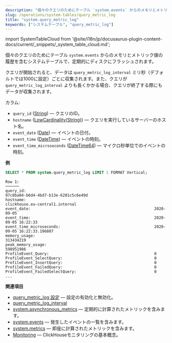 ```yaml
---
description: "個々のクエリのためにテーブル `system.events` からのメモリとメトリック値の履歴を含むシステムテーブルで、定期的にディスクにフラッシュされます。"
slug: /operations/system-tables/query_metric_log
title: "system.query_metric_log"
keywords: ["システムテーブル", "query_metric_log"]
---
```


import SystemTableCloud from '@site/i18n/jp/docusaurus-plugin-content-docs/current/_snippets/_system_table_cloud.md';

<SystemTableCloud/>

個々のクエリのためにテーブル `system.events` からのメモリとメトリック値の履歴を含むシステムテーブルで、定期的にディスクにフラッシュされます。

クエリが開始されると、データは `query_metric_log_interval` ミリ秒（デフォルトでは1000に設定）ごとに収集されます。また、クエリが `query_metric_log_interval` よりも長くかかる場合、クエリが終了する際にもデータが収集されます。

カラム:
- `query_id` ([String](../../sql-reference/data-types/string.md)) — クエリのID。
- `hostname` ([LowCardinality(String)](../../sql-reference/data-types/string.md)) — クエリを実行しているサーバーのホスト名。
- `event_date` ([Date](../../sql-reference/data-types/date.md)) — イベントの日付。
- `event_time` ([DateTime](../../sql-reference/data-types/datetime.md)) — イベントの時刻。
- `event_time_microseconds` ([DateTime64](../../sql-reference/data-types/datetime64.md)) — マイクロ秒単位でのイベントの時刻。

**例**

``` sql
SELECT * FROM system.query_metric_log LIMIT 1 FORMAT Vertical;
```

``` text
Row 1:
──────
query_id:                                                        97c8ba04-b6d4-4bd7-b13e-6201c5c6e49d
hostname:                                                        clickhouse.eu-central1.internal
event_date:                                                      2020-09-05
event_time:                                                      2020-09-05 16:22:33
event_time_microseconds:                                         2020-09-05 16:22:33.196807
memory_usage:                                                    313434219
peak_memory_usage:                                               598951986
ProfileEvent_Query:                                              0
ProfileEvent_SelectQuery:                                        0
ProfileEvent_InsertQuery:                                        0
ProfileEvent_FailedQuery:                                        0
ProfileEvent_FailedSelectQuery:                                  0
...
```

**関連項目**

- [query_metric_log 設定](../../operations/server-configuration-parameters/settings.md#query_metric_log) — 設定の有効化と無効化。
- [query_metric_log_interval](../../operations/settings/settings.md#query_metric_log_interval)
- [system.asynchronous_metrics](../../operations/system-tables/asynchronous_metrics.md) — 定期的に計算されたメトリックを含みます。
- [system.events](/operations/system-tables/events) — 発生したイベントの一覧を含みます。
- [system.metrics](../../operations/system-tables/metrics.md) — 即座に計算されたメトリックを含みます。
- [Monitoring](../../operations/monitoring.md) — ClickHouseモニタリングの基本概念。
